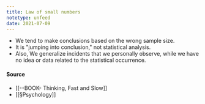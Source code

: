 ```yaml
---
title: Law of small numbers
notetype: unfeed
date: 2021-07-09
---
```


- We tend to make conclusions based on the wrong sample size. 
- It is "jumping into conclusion," not statistical analysis. 
- Also, We generalize incidents that we personally observe, while we have no idea or data related to the statistical occurrence.  

#### Source
- [[--BOOK- Thinking, Fast and Slow]]
- [[§Psychology]]